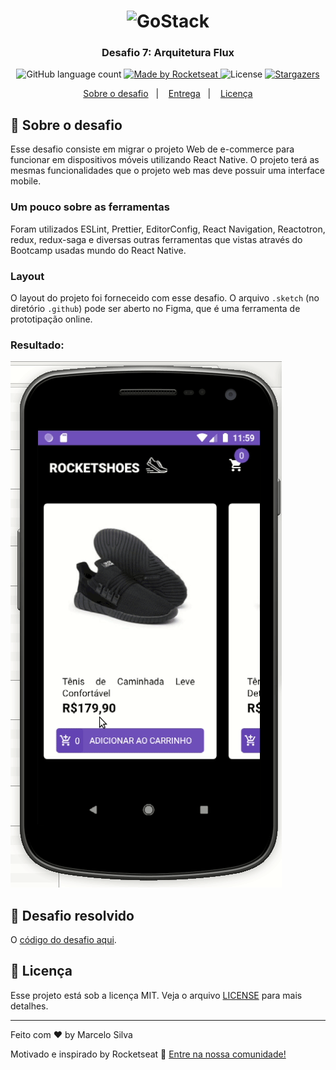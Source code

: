 <h1 align="center">
    <img alt="GoStack" src="https://rocketseat-cdn.s3-sa-east-1.amazonaws.com/bootcamp-header.png" width="200px" />
</h1>

<h3 align="center">
  Desafio 7: Arquitetura Flux
</h3>

<p align="center">
  <img alt="GitHub language count" src="https://img.shields.io/github/languages/count/rocketseat/bootcamp-gostack-desafio-07?color=%2304D361">

  <a href="https://rocketseat.com.br">
    <img alt="Made by Rocketseat" src="https://img.shields.io/badge/made%20by-Rocketseat-%2304D361">
  </a>

  <img alt="License" src="https://img.shields.io/badge/license-MIT-%2304D361">

  <a href="https://github.com/Rocketseat/bootcamp-gostack-desafio-07/stargazers">
    <img alt="Stargazers" src="https://img.shields.io/github/stars/rocketseat/bootcamp-gostack-desafio-07?style=social">
  </a>
</p>

<p align="center">
  <a href="#rocket-sobre-o-desafio">Sobre o desafio</a>&nbsp;&nbsp;&nbsp;|&nbsp;&nbsp;&nbsp;
  <a href="#-entrega">Entrega</a>&nbsp;&nbsp;&nbsp;|&nbsp;&nbsp;&nbsp;
  <a href="#memo-licença">Licença</a>
</p>

## :rocket: Sobre o desafio

Esse desafio consiste em migrar o projeto Web de e-commerce para funcionar em dispositivos móveis utilizando React Native. O projeto terá as mesmas funcionalidades que o projeto web mas deve possuir uma interface mobile.

### Um pouco sobre as ferramentas

Foram utilizados ESLint, Prettier, EditorConfig, React Navigation, Reactotron, redux, redux-saga e diversas outras ferramentas que vistas através do Bootcamp usadas mundo do React Native.

### Layout

O layout do projeto foi forneceido com esse desafio. O arquivo `.sketch` (no diretório `.github`) pode ser aberto no Figma, que é uma ferramenta de prototipação online.

### Resultado:

![App running][app_running]


## 📅 Desafio resolvido

O [código do desafio aqui](https://github.com/Rocketseat/bootcamp-gostack-desafio-07).

## :memo: Licença

Esse projeto está sob a licença MIT. Veja o arquivo [LICENSE](LICENSE.md) para mais detalhes.

---

Feito com ♥ by Marcelo Silva

Motivado e inspirado by Rocketseat :wave: [Entre na nossa comunidade!](https://discordapp.com/invite/gCRAFhc)


[app_running]: https://github.com/desenv-marcelo-silva/bootcamp-desafio-07/blob/master/evidence/final_result.gif "App running on emulator"
